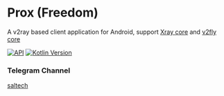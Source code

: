 # Prox (Freedom)

A v2ray based client application for Android, support [Xray core](https://github.com/XTLS/Xray-core) and [v2fly core](https://github.com/v2fly/v2ray-core)

[![API](https://img.shields.io/badge/API-21%2B-yellow.svg?style=flat)](https://developer.android.com/about/versions/lollipop)
[![Kotlin Version](https://img.shields.io/badge/Kotlin-1.9.22-purple.svg)](https://kotlinlang.org)

### Telegram Channel
[saltech](https://t.me/SalTech)
